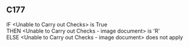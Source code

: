 ## C177
IF &lt;Unable to Carry out Checks&gt; is True  
  THEN &lt;Unable to Carry out Checks - image document&gt; is 'R'  
  ELSE &lt;Unable to Carry out Checks - image document&gt; does not apply
